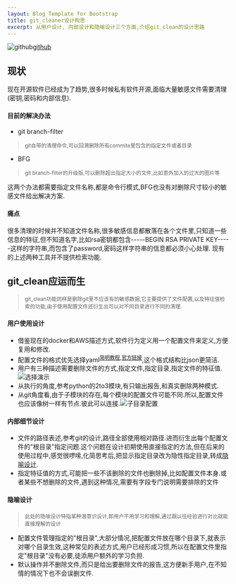```yaml
---
layout: Blog Template for Bootstrap
title: git_cleaner设计构思
excerpt: 从用户设计, 内部设计和隐喻设计三个方面,介绍git_clean的设计思路
---
```

![github](/blog/pic/github.jpeg)[github](https://github.com/bobcyw/git_cleaner)

## 现状  
现在开源软件已经成为了趋势,很多时候私有软件开源,面临大量敏感文件需要清理(密钥,密码和内部信息).  

#### 目前的解决办法  
* git branch-filter

> <sup>git自带的清理命令,可以回溯删除所有commite里包含的指定文件或者目录</sup>

* BFG

> <sup>git branch-filter的升级版,可以删除超出指定大小的文件,比如意外加入的过大的图片等</sup>


这两个办法都需要指定文件名称,都是命令行模式,BFG也没有对删除尺寸较小的敏感文件给出解决方案.

#### 痛点

很多清理的时候并不知道文件名称,很多敏感信息都散落在各个文件里,只知道一些信息的特征,但不知道名字,比如rsa密钥都包含-----BEGIN RSA PRIVATE KEY-----这样的字符串,而包含了password,密码这样字符串的信息都必须小心处理.
现有的上述两种工具并不提供检索功能.  

## git_clean应运而生

> <sup>git_clean功能同样是删除git里不应该有的敏感数据,它主要提供了文件配置,以及特征值检索的功能,由于使用配置文件还衍生出可以对不同目录进行不同的清理.</sup>

#### 用户使用设计  

* 借鉴现在的docker和AWS描述方式,软件行为定义用一个配置文件来定义,方便复用和修改.  
* 配置文件的格式优先选择yaml<sup>[简明教程](http://docs.saltstack.cn/zh_CN/latest/topics/yaml/index.html),[官方链接](http://yaml.org/)</sup>,这个格式结构比json更简洁.  
* 用户有三种描述需要删除文件的方式,指定文件,指定目录,指定文件的特征值.![选择演示](/blog/pic/git_cleaner选择演示.png)
* 从执行的角度,参考python的2to3模块,有只输出报告,和真实删除两种模式.
* 从git角度看,由于子模块的存在,每个模块的配置文件可能不同.所以,配置文件也应该像树一样有节点.彼此可以连接.![子目录配置](/blog/pic/get_clean子目录说明.png)  

#### 内部细节设计

* 文件的路径表述,参考git的设计,路径全部使用相对路径.进而衍生出每个配置文件的"根目录"指定问题.这个问题在设计初期使用直接指定的方法,但在后来的使用过程中,感觉很啰嗦,化简思考后,把显示指定目录改为隐性指定目录,转成[隐喻设计](#隐喻设计).  
* 指定特征值的方式,可能把一些不该删除的文件也删除掉,比如配置文件本身.或者某些不想删除的文件,遇到这种情况,需要有字段专门说明需要排除的文件  

<h4 id="隐喻设计">隐喻设计</h4>

> <sup>此处的隐喻设计特指某种潜意识设计,即用户不用学习和理解,通过跟以往经验进行对比就能直接理解的设计</sup>

* 配置文件管理指定的"根目录",大部分情况,把配置文件放在哪个目录下,就表示对哪个目录生效,这种常见的表述方式,用户已经形成习惯,所以在配置文件里指定"根目录"没有必要,徒添用户额外的学习负担.  
* 默认操作并不删除文件,而只是给出要删除文件的报告,这方便新手用户,在不知情的情况下也不会误删文件.  
